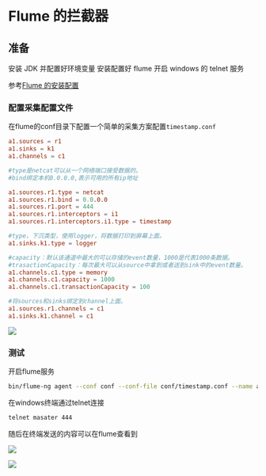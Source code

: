 # Flume 的拦截器

## 准备

安装 JDK 并配置好环境变量
安装配置好 flume 
开启 windows 的 telnet 服务

参考[Flume 的安装配置](https://zhuanlan.zhihu.com/p/511455862)

### 配置采集配置文件

在flume的conf目录下配置一个简单的采集方案配置`timestamp.conf`

```conf
a1.sources = r1  
a1.sinks = k1  
a1.channels = c1

#type是netcat可以从一个网络端口接受数据的。  
#bind绑定本机0.0.0.0,表示可用的所有ip地址

a1.sources.r1.type = netcat  
a1.sources.r1.bind = 0.0.0.0  
a1.sources.r1.port = 444  
a1.sources.r1.interceptors = i1  
a1.sources.r1.interceptors.i1.type = timestamp

#type，下沉类型，使用logger，将数据打印到屏幕上面。  
a1.sinks.k1.type = logger

#capacity：默认该通道中最大的可以存储的event数量，1000是代表1000条数据。  
#trasactionCapacity：每次最大可以从source中拿到或者送到sink中的event数量。  
a1.channels.c1.type = memory  
a1.channels.c1.capacity = 1000  
a1.channels.c1.transactionCapacity = 100

#将sources和sinks绑定到channel上面。  
a1.sources.r1.channels = c1  
a1.sinks.k1.channel = c1
```

![](http://www.drolia.cn/markdown_img/Pasted%20image%2020220518101116.png)

### 测试

开启flume服务

```sh
bin/flume-ng agent --conf conf --conf-file conf/timestamp.conf --name a1 -Dflume.root.logger=INFO,console
```

在windows终端通过telnet连接

```sh
telnet masater 444
```

随后在终端发送的内容可以在flume查看到

![](http://www.drolia.cn/markdown_img/Pasted%20image%2020220518102231.png)

![](http://www.drolia.cn/markdown_img/Pasted%20image%2020220518102243.png)